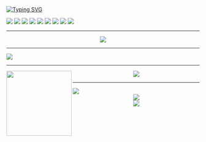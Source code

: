 <!--
**swxctx/swxctx** is a ✨ _special_ ✨ repository because its `README.md` (this file) appears on your GitHub profile.

Here are some ideas to get you started:

- 🔭 I’m currently working on ...
- 🌱 I’m currently learning ...
- 👯 I’m looking to collaborate on ...
- 🤔 I’m looking for help with ...
- 💬 Ask me about ...
- 📫 How to reach me: ...
- 😄 Pronouns: ...
- ⚡ Fun fact: ...
-->
[![Typing SVG](https://readme-typing-svg.demolab.com?font=Fira+Code&pause=1000&width=435&lines=Swxctx)](https://git.io/typing-svg)

<div>
  <img src="https://img.shields.io/badge/Golang-blue">
  <img src="https://img.shields.io/badge/Android-green">
  <img src="https://img.shields.io/badge/Vue-reseda">
  <img src="https://img.shields.io/badge/C++-gray">
  <img src="https://img.shields.io/badge/IOT-red">
  <img src="https://img.shields.io/badge/QT-green">
  <img src="https://img.shields.io/badge/Python-gray">
  <img src="https://img.shields.io/badge/Linux-blue">
  <img src="https://img.shields.io/badge/java-red">
</div>

---

<div align="center"> 
  <img src="https://metrics.lecoq.io/swxctx?template=classic&config.timezone=Asia%2FShanghai">
</div>

---
<img align="center" src="https://github-profile-trophy.vercel.app/?username=swxctx&column=6"/>

---

<div align="center">
  <img height="170" align="left" src="https://github-readme-stats.vercel.app/api?username=swxctx&count_private=true&include_all_commits=true" />
  <img src="https://github-readme-stats.vercel.app/api/top-langs/?username=swxctx&layout=compact" />
</div>

---
<img src="https://stats.justsong.cn/api/csdn?id=qq_28796345">
<div align="center"> <img src="https://profile-counter.glitch.me/swxctx/count.svg" /> </div>
<div align="center"><img src="https://cdn.jsdelivr.net/gh/swxctx/swxctx/assets/github-contribution-grid-snake.svg" /></div>
